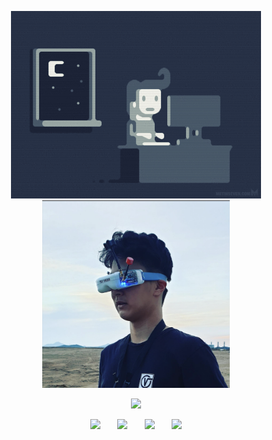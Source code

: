 <p align="center">
  <!-- GIF -->
  <img src="https://github.com/minjunkevink/minjunkevink/blob/main/programmer:progamergif.gif?raw=true" alt="CS and CS (ifykyk)" height="300px">
  
  <!-- KDRA FPV Drone Pilot -->
  <img src="https://github.com/minjunkevink/minjunkevink/blob/main/fpvdrone.png?raw=true" alt="KDRA FPV Drone Pilot" height="300px">
</p>



<!-- FPV Drone Pilot -->
<p align="center">
  <!-- Typing SVG with custom font -->
  <a href="https://github.com/minjunkevink">
    <img src="https://readme-typing-svg.demolab.com/?lines=built%20%26%26%20!bought;aspiring%20AI%2FML%20Engineer&font=DejaVu%20Sans%20Mono&center=true&width=440&height=45&color=%23FFFFFF&vCenter=true&pause=1000&size=22" /></a>
</p>


<!-- Social icons section -->
<p align="center">
  <a href="https://www.youtube.com/channel/UCmme-FDVCM9MckjXOjEz0PA"><img src="https://img.shields.io/badge/YouTube-FF0000?style=for-the-badge&logo=youtube&logoColor=white"/></a>
  &#8287;&#8287;&#8287;&#8287;&#8287;
  <a href="https://www.instagram.com/minjunkevinkim/"><img src="https://img.shields.io/badge/Instagram-E4405F?style=for-the-badge&logo=instagram&logoColor=white"/></a>
  &#8287;&#8287;&#8287;&#8287;&#8287;
  <a href="https://www.linkedin.com/in/kevinjameskim/"><img src="https://img.shields.io/badge/LinkedIn-0077B5?style=for-the-badge&logo=linkedin&logoColor=white"/></a>
  &#8287;&#8287;&#8287;&#8287;&#8287;
  <a href="https://www.kaggle.com/critterjam"><img src="https://img.shields.io/badge/Kaggle-20BEFF?style=for-the-badge&logo=kaggle&logoColor=white"/></a>
</p>
